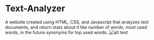 # Text-Analyzer
A website created using HTML, CSS, and Javascript that analyzes text documents, and return stats about it like number of words, most used words, in the future synonyms for top used words. 
![alt text](https://raw.github.com/ataffe/Text-Analyzer/master/website2.1.PNG)
